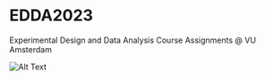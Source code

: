 # EDDA2023
Experimental Design and Data Analysis Course Assignments @ VU Amsterdam

![Alt Text](https://i.kym-cdn.com/photos/images/original/002/091/575/a0b.gif)
